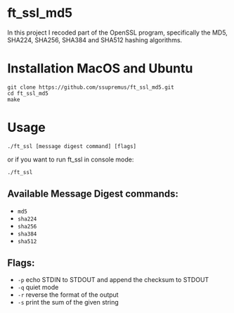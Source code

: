 # ft_ssl_md5
In this project I recoded part of the OpenSSL program, specifically the MD5, SHA224, SHA256, SHA384 and SHA512 hashing algorithms.

# Installation MacOS and Ubuntu
```
git clone https://github.com/ssupremus/ft_ssl_md5.git
cd ft_ssl_md5
make
```
# Usage
```
./ft_ssl [message digest command] [flags]
```
or if you want to run ft_ssl in console mode:
```
./ft_ssl
```
## Available Message Digest commands:
* ```md5```
* ```sha224```
* ```sha256```
* ```sha384```
* ```sha512```
## Flags:
* ```-p``` echo STDIN to STDOUT and append the checksum to STDOUT
* ```-q``` quiet mode
* ```-r``` reverse the format of the output
* ```-s``` print the sum of the given string

